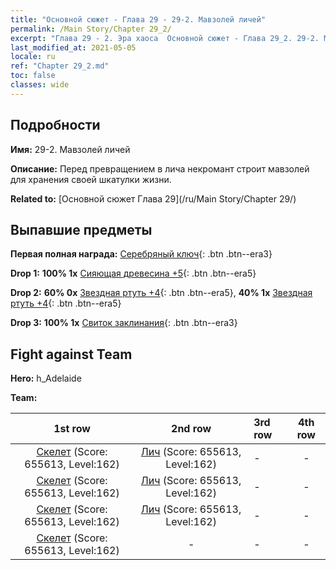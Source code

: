 ```yaml
---
title: "Основной сюжет - Глава 29 - 29-2. Мавзолей личей"
permalink: /Main Story/Chapter 29_2/
excerpt: "Глава 29 - 2. Эра хаоса  Основной сюжет - Глава 29_2. 29-2. Мавзолей личей"
last_modified_at: 2021-05-05
locale: ru
ref: "Chapter 29_2.md"
toc: false
classes: wide
---
```


## Подробности

 **Имя:** 29-2. Мавзолей личей

 **Описание:** Перед превращением в лича некромант строит мавзолей для хранения своей шкатулки жизни.

 **Related to:** [Основной сюжет Глава 29](/ru/Main Story/Chapter 29/)

## Выпавшие предметы

 **Первая полная награда:** [Серебряный ключ](/ItemsRU/con_693/){: .btn .btn--era3}

 **Drop 1:** **100% 1x** [Сияющая древесина +5](/ItemsRU/mat_97/){: .btn .btn--era5}

 **Drop 2:** **60% 0x** [Звездная ртуть +4](/ItemsRU/mat_91/){: .btn .btn--era5}, **40% 1x** [Звездная ртуть +4](/ItemsRU/mat_91/){: .btn .btn--era5}

 **Drop 3:** **100% 1x** [Свиток заклинания](/ItemsRU/con_694/){: .btn .btn--era3}


## Fight against Team
 **Hero:** h_Adelaide

 **Team:**


  | 1st row | 2nd row | 3rd row | 4th row |
  |:----:|:----:|:----|:----:|
  | [Скелет](/ru/units/Skeleton/) (Score: 655613, Level:162)  | [Лич](/ru/units/Lich/) (Score: 655613, Level:162)  | - | - |
  | [Скелет](/ru/units/Skeleton/) (Score: 655613, Level:162)  | [Лич](/ru/units/Lich/) (Score: 655613, Level:162)  | - | - |
  | [Скелет](/ru/units/Skeleton/) (Score: 655613, Level:162)  | [Лич](/ru/units/Lich/) (Score: 655613, Level:162)  | - | - |
  | [Скелет](/ru/units/Skeleton/) (Score: 655613, Level:162)  | - | - | - |


